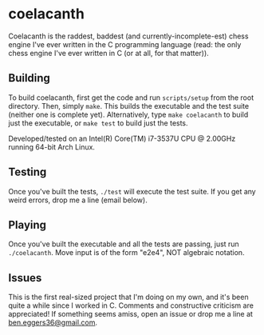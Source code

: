 coelacanth
=====

Coelacanth is the raddest, baddest (and currently-incomplete-est) chess engine I've ever written in the C programming language (read: the only chess engine I've ever written in C (or at all, for that matter)).

Building
--------

To build coelacanth, first get the code and run `scripts/setup` from the root directory. Then, simply `make`. This builds the executable and the test suite (neither one is complete yet). Alternatively, type `make coelacanth` to build just the executable, or `make test` to build just the tests.

Developed/tested on an Intel(R) Core(TM) i7-3537U CPU @ 2.00GHz running 64-bit Arch Linux.

Testing
-------

Once you've built the tests, `./test` will execute the test suite. If you get any weird errors, drop me a line (email below).

Playing
-------

Once you've built the executable and all the tests are passing, just run `./coelacanth`. Move input is of the form "e2e4", NOT algebraic notation.

Issues
------

This is the first real-sized project that I'm doing on my own, and it's been quite a while since I worked in C. Comments and constructive criticism are appreciated! If something seems amiss, open an issue or drop me a line at <ben.eggers36@gmail.com>.
